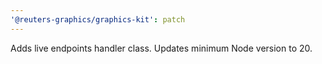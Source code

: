 ```yaml
---
'@reuters-graphics/graphics-kit': patch
---
```


Adds live endpoints handler class. Updates minimum Node version to 20.
